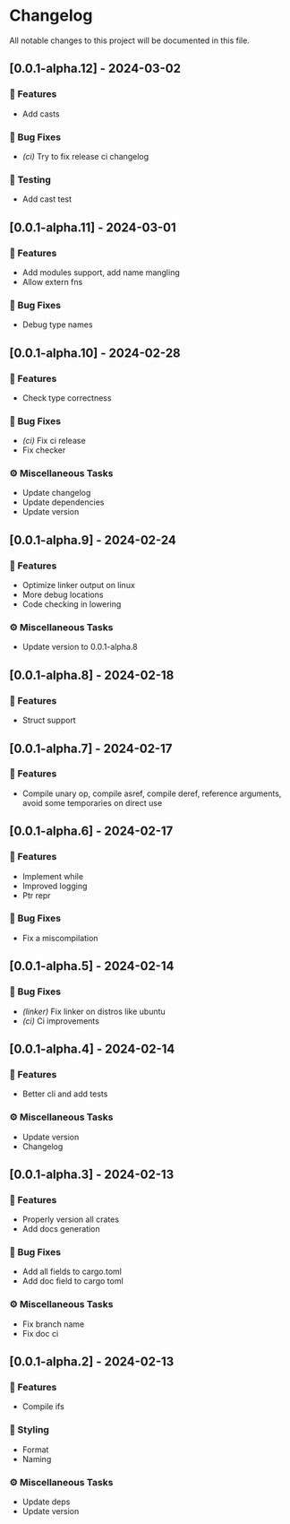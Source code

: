 # Changelog

All notable changes to this project will be documented in this file.

## [0.0.1-alpha.12] - 2024-03-02

### 🚀 Features

- Add casts

### 🐛 Bug Fixes

- *(ci)* Try to fix release ci changelog

### 🧪 Testing

- Add cast test

## [0.0.1-alpha.11] - 2024-03-01

### 🚀 Features

- Add modules support, add name mangling
- Allow extern fns

### 🐛 Bug Fixes

- Debug type names

## [0.0.1-alpha.10] - 2024-02-28

### 🚀 Features

- Check type correctness

### 🐛 Bug Fixes

- *(ci)* Fix ci release
- Fix checker

### ⚙️ Miscellaneous Tasks

- Update changelog
- Update dependencies
- Update version

## [0.0.1-alpha.9] - 2024-02-24

### 🚀 Features

- Optimize linker output on linux
- More debug locations
- Code checking in lowering

### ⚙️ Miscellaneous Tasks

- Update version to 0.0.1-alpha.8

## [0.0.1-alpha.8] - 2024-02-18

### 🚀 Features

- Struct support

## [0.0.1-alpha.7] - 2024-02-17

### 🚀 Features

- Compile unary op, compile asref, compile deref, reference arguments, avoid some temporaries on direct use

## [0.0.1-alpha.6] - 2024-02-17

### 🚀 Features

- Implement while
- Improved logging
- Ptr repr

### 🐛 Bug Fixes

- Fix a miscompilation

## [0.0.1-alpha.5] - 2024-02-14

### 🐛 Bug Fixes

- *(linker)* Fix linker on distros like ubuntu
- *(ci)* Ci improvements

## [0.0.1-alpha.4] - 2024-02-14

### 🚀 Features

- Better cli and add tests

### ⚙️ Miscellaneous Tasks

- Update version
- Changelog

## [0.0.1-alpha.3] - 2024-02-13

### 🚀 Features

- Properly version all crates
- Add docs generation

### 🐛 Bug Fixes

- Add all fields to cargo.toml
- Add doc field to cargo toml

### ⚙️ Miscellaneous Tasks

- Fix branch name
- Fix doc ci

## [0.0.1-alpha.2] - 2024-02-13

### 🚀 Features

- Compile ifs

### 🎨 Styling

- Format
- Naming

### ⚙️ Miscellaneous Tasks

- Update deps
- Update version

<!-- generated by git-cliff -->
